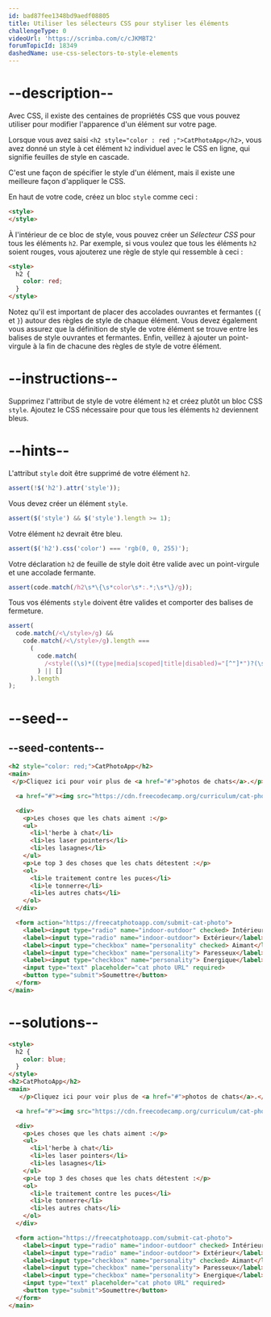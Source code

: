 ```yaml
---
id: bad87fee1348bd9aedf08805
title: Utiliser les sélecteurs CSS pour styliser les éléments
challengeType: 0
videoUrl: 'https://scrimba.com/c/cJKMBT2'
forumTopicId: 18349
dashedName: use-css-selectors-to-style-elements
---
```


# --description--

Avec CSS, il existe des centaines de propriétés CSS que vous pouvez utiliser pour modifier l'apparence d'un élément sur votre page.

Lorsque vous avez saisi `<h2 style="color : red ;">CatPhotoApp</h2>`, vous avez donné un style à cet élément `h2` individuel avec le CSS en ligne, qui signifie feuilles de style en cascade.

C'est une façon de spécifier le style d'un élément, mais il existe une meilleure façon d'appliquer le CSS.

En haut de votre code, créez un bloc `style` comme ceci :

```html
<style>
</style>
```

À l'intérieur de ce bloc de style, vous pouvez créer un <dfn>Sélecteur CSS</dfn> pour tous les éléments `h2`. Par exemple, si vous voulez que tous les éléments `h2` soient rouges, vous ajouterez une règle de style qui ressemble à ceci :

```html
<style>
  h2 {
    color: red;
  }
</style>
```

Notez qu'il est important de placer des accolades ouvrantes et fermantes (`{` et `}`) autour des règles de style de chaque élément. Vous devez également vous assurez que la définition de style de votre élément se trouve entre les balises de style ouvrantes et fermantes. Enfin, veillez à ajouter un point-virgule à la fin de chacune des règles de style de votre élément.

# --instructions--

Supprimez l'attribut de style de votre élément `h2` et créez plutôt un bloc CSS `style`. Ajoutez le CSS nécessaire pour que tous les éléments `h2` deviennent bleus.

# --hints--

L'attribut `style` doit être supprimé de votre élément `h2`.

```js
assert(!$('h2').attr('style'));
```

Vous devez créer un élément `style`.

```js
assert($('style') && $('style').length >= 1);
```

Votre élément `h2` devrait être bleu.

```js
assert($('h2').css('color') === 'rgb(0, 0, 255)');
```

Votre déclaration `h2` de feuille de style doit être valide avec un point-virgule et une accolade fermante.

```js
assert(code.match(/h2\s*\{\s*color\s*:.*;\s*\}/g));
```

Tous vos éléments `style` doivent être valides et comporter des balises de fermeture.

```js
assert(
  code.match(/<\/style>/g) &&
    code.match(/<\/style>/g).length ===
      (
        code.match(
          /<style((\s)*((type|media|scoped|title|disabled)="[^"]*")?(\s)*)*>/g
        ) || []
      ).length
);
```

# --seed--

## --seed-contents--

```html
<h2 style="color: red;">CatPhotoApp</h2>
<main>
 </p>Cliquez ici pour voir plus de <a href="#">photos de chats</a>.</p>

  <a href="#"><img src="https://cdn.freecodecamp.org/curriculum/cat-photo-app/relaxing-cat.jpg" alt="A cute orange cat lying on its back."></a>

  <div>
    <p>Les choses que les chats aiment :</p>
    <ul>
      <li>l'herbe à chat</li>
      <li>les laser pointers</li>
      <li>les lasagnes</li>
    </ul>
    <p>Le top 3 des choses que les chats détestent :</p>
    <ol>
      <li>le traitement contre les puces</li>
      <li>le tonnerre</li>
      <li>les autres chats</li>
    </ol>
  </div>

  <form action="https://freecatphotoapp.com/submit-cat-photo">
    <label><input type="radio" name="indoor-outdoor" checked> Intérieur</label>
    <label><input type="radio" name="indoor-outdoor"> Extérieur</label><br>
    <label><input type="checkbox" name="personality" checked> Aimant</label>
    <label><input type="checkbox" name="personality"> Paresseux</label>
    <label><input type="checkbox" name="personality"> Energique</label><br>
    <input type="text" placeholder="cat photo URL" required>
    <button type="submit">Soumettre</button>
  </form>
</main>
```

# --solutions--

```html
<style>
  h2 {
    color: blue;
  }
</style>
<h2>CatPhotoApp</h2>
<main>
   </p>Cliquez ici pour voir plus de <a href="#">photos de chats</a>.</p>

  <a href="#"><img src="https://cdn.freecodecamp.org/curriculum/cat-photo-app/relaxing-cat.jpg" alt="A cute orange cat lying on its back."></a>

  <div>
    <p>Les choses que les chats aiment :</p>
    <ul>
      <li>l'herbe à chat</li>
      <li>les laser pointers</li>
      <li>les lasagnes</li>
    </ul>
    <p>Le top 3 des choses que les chats détestent :</p>
    <ol>
      <li>le traitement contre les puces</li>
      <li>le tonnerre</li>
      <li>les autres chats</li>
    </ol>
  </div>

  <form action="https://freecatphotoapp.com/submit-cat-photo">
    <label><input type="radio" name="indoor-outdoor" checked> Intérieur</label>
    <label><input type="radio" name="indoor-outdoor"> Extérieur</label><br>
    <label><input type="checkbox" name="personality" checked> Aimant</label>
    <label><input type="checkbox" name="personality"> Paresseux</label>
    <label><input type="checkbox" name="personality"> Energique</label><br>
    <input type="text" placeholder="cat photo URL" required>
    <button type="submit">Soumettre</button>
  </form>
</main>
```
